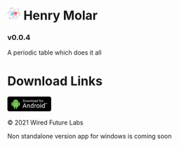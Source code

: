 </head>
<body>

<div class="header">
  <h1><img src="https://github.com/wiredfuturelabs/Henry-Molar/blob/main/logo.png?raw=true" alt="Logo" width="30" height="30"> Henry Molar</h1>
  <h3>v0.0.4</h3>
  <p>A periodic table which does it all</p>
</div>

<div class="content">
  <h1>Download Links</h1>
<p>
<a href="https://github.com/wiredfuturelabs/Henry-Molar/blob/main/distribution/Henry-Molar.apk?raw=true" ><img src="https://github.com/wiredfuturelabs/Henry-Molar/blob/main/downloads/android.jpeg?raw=true" alt="Android" width="100"></a> 
<a href="https://github.com/wiredfuturelabs/Henry-Molar/releases/download/0.0.4/Henry.Molar.Mac.os.zip" alt="Mac" width="100"></a>  
<a href="https://github.com/wiredfuturelabs/Henry-Molar/releases/download/0.0.4/Henry.Molar.Windows.exe" alt="Windows" width="100"></a></p>
</div>
               <div class="footer">
     <p>© 2021 Wired Future Labs</p>
</div>

<p>Non standalone version app for windows is coming soon</p>

</body>
</html>
